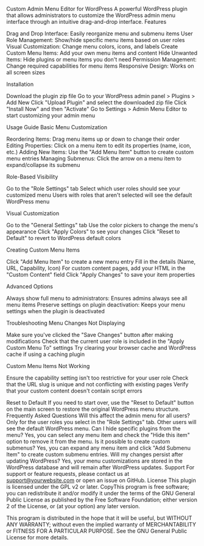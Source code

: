 Custom Admin Menu Editor for WordPress
A powerful WordPress plugin that allows administrators to customize the WordPress admin menu interface through an intuitive drag-and-drop interface.
Features

Drag and Drop Interface: Easily reorganize menu and submenu items
User Role Management: Show/hide specific menu items based on user roles
Visual Customization: Change menu colors, icons, and labels
Create Custom Menu Items: Add your own menu items and content
Hide Unwanted Items: Hide plugins or menu items you don't need
Permission Management: Change required capabilities for menu items
Responsive Design: Works on all screen sizes

Installation

Download the plugin zip file
Go to your WordPress admin panel > Plugins > Add New
Click "Upload Plugin" and select the downloaded zip file
Click "Install Now" and then "Activate"
Go to Settings > Admin Menu Editor to start customizing your admin menu

Usage Guide
Basic Menu Customization

Reordering Items: Drag menu items up or down to change their order
Editing Properties: Click on a menu item to edit its properties (name, icon, etc.)
Adding New Items: Use the "Add Menu Item" button to create custom menu entries
Managing Submenus: Click the arrow on a menu item to expand/collapse its submenu

Role-Based Visibility

Go to the "Role Settings" tab
Select which user roles should see your customized menu
Users with roles that aren't selected will see the default WordPress menu

Visual Customization

Go to the "General Settings" tab
Use the color pickers to change the menu's appearance
Click "Apply Colors" to see your changes
Click "Reset to Default" to revert to WordPress default colors

Creating Custom Menu Items

Click "Add Menu Item" to create a new menu entry
Fill in the details (Name, URL, Capability, Icon)
For custom content pages, add your HTML in the "Custom Content" field
Click "Apply Changes" to save your item properties

Advanced Options

Always show full menu to administrators: Ensures admins always see all menu items
Preserve settings on plugin deactivation: Keeps your menu settings when the plugin is deactivated

Troubleshooting
Menu Changes Not Displaying

Make sure you've clicked the "Save Changes" button after making modifications
Check that the current user role is included in the "Apply Custom Menu To" settings
Try clearing your browser cache and WordPress cache if using a caching plugin

Custom Menu Items Not Working

Ensure the capability setting isn't too restrictive for your user role
Check that the URL slug is unique and not conflicting with existing pages
Verify that your custom content doesn't contain script errors

Reset to Default
If you need to start over, use the "Reset to Default" button on the main screen to restore the original WordPress menu structure.
Frequently Asked Questions
Will this affect the admin menu for all users?
Only for the user roles you select in the "Role Settings" tab. Other users will see the default WordPress menu.
Can I hide specific plugins from the menu?
Yes, you can select any menu item and check the "Hide this item" option to remove it from the menu.
Is it possible to create custom submenus?
Yes, you can expand any menu item and click "Add Submenu Item" to create custom submenu entries.
Will my changes persist after updating WordPress?
Yes, your menu customizations are stored in the WordPress database and will remain after WordPress updates.
Support
For support or feature requests, please contact us at support@yourwebsite.com or open an issue on GitHub.
License
This plugin is licensed under the GPL v2 or later.
CopyThis program is free software; you can redistribute it and/or
modify it under the terms of the GNU General Public License
as published by the Free Software Foundation; either version 2
of the License, or (at your option) any later version.

This program is distributed in the hope that it will be useful,
but WITHOUT ANY WARRANTY; without even the implied warranty of
MERCHANTABILITY or FITNESS FOR A PARTICULAR PURPOSE.  See the
GNU General Public License for more details.